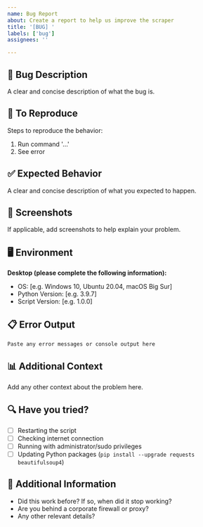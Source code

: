 ```yaml
---
name: Bug Report
about: Create a report to help us improve the scraper
title: '[BUG] '
labels: ['bug']
assignees: ''

---
```


## 🐛 Bug Description
A clear and concise description of what the bug is.

## 🔄 To Reproduce
Steps to reproduce the behavior:
1. Run command '...'
2. See error

## ✅ Expected Behavior
A clear and concise description of what you expected to happen.

## 📸 Screenshots
If applicable, add screenshots to help explain your problem.

## 🖥️ Environment
**Desktop (please complete the following information):**
 - OS: [e.g. Windows 10, Ubuntu 20.04, macOS Big Sur]
 - Python Version: [e.g. 3.9.7]
 - Script Version: [e.g. 1.0.0]

## 📋 Error Output
```
Paste any error messages or console output here
```

## 📊 Additional Context
Add any other context about the problem here.

## 🔍 Have you tried?
- [ ] Restarting the script
- [ ] Checking internet connection
- [ ] Running with administrator/sudo privileges
- [ ] Updating Python packages (`pip install --upgrade requests beautifulsoup4`)

## 📝 Additional Information
- Did this work before? If so, when did it stop working?
- Are you behind a corporate firewall or proxy?
- Any other relevant details?
